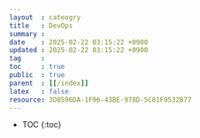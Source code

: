 ```yaml
---
layout  : cateogry 
title   : DevOps
summary : 
date    : 2025-02-22 03:15:22 +0900
updated : 2025-02-22 03:15:22 +0900
tag     : 
toc     : true
public  : true
parent  : [[/index]]
latex   : false
resource: 3D8596DA-1F96-43BE-978D-5C81F9532B77
---
```

* TOC
{:toc}

# 
